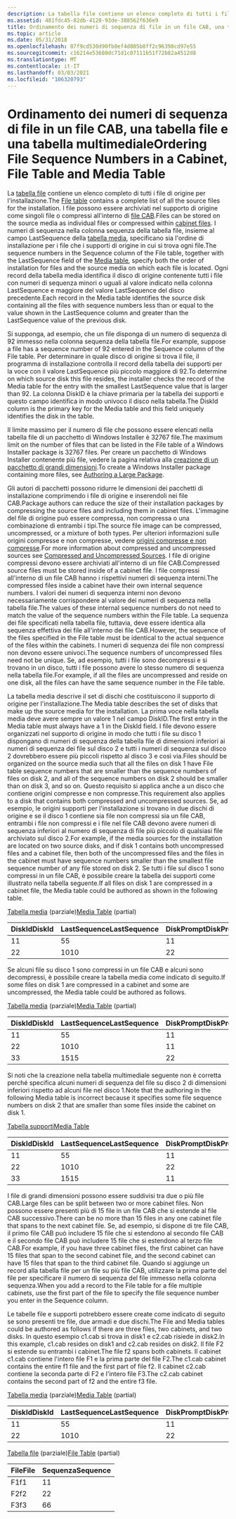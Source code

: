 ```yaml
---
description: La tabella file contiene un elenco completo di tutti i file di origine per l'installazione.
ms.assetid: 481fdc45-82db-4128-93de-388562f636e9
title: Ordinamento dei numeri di sequenza di file in un file CAB, una tabella file e una tabella multimediale
ms.topic: article
ms.date: 05/31/2018
ms.openlocfilehash: 07f9cd530d90fb0ef4d805b8ff2c96398cd97e55
ms.sourcegitcommit: c16214e53680dc71d1c07111b51f72b82a4512d8
ms.translationtype: MT
ms.contentlocale: it-IT
ms.lasthandoff: 03/03/2021
ms.locfileid: "106320793"
---
```

# <a name="ordering-file-sequence-numbers-in-a-cabinet-file-table-and-media-table"></a><span data-ttu-id="8e2e9-103">Ordinamento dei numeri di sequenza di file in un file CAB, una tabella file e una tabella multimediale</span><span class="sxs-lookup"><span data-stu-id="8e2e9-103">Ordering File Sequence Numbers in a Cabinet, File Table and Media Table</span></span>

<span data-ttu-id="8e2e9-104">La [tabella file](file-table.md) contiene un elenco completo di tutti i file di origine per l'installazione.</span><span class="sxs-lookup"><span data-stu-id="8e2e9-104">The [File table](file-table.md) contains a complete list of all the source files for the installation.</span></span> <span data-ttu-id="8e2e9-105">I file possono essere archiviati nel supporto di origine come singoli file o compressi all'interno di [file CAB](cabinet-files.md).</span><span class="sxs-lookup"><span data-stu-id="8e2e9-105">Files can be stored on the source media as individual files or compressed within [cabinet files](cabinet-files.md).</span></span> <span data-ttu-id="8e2e9-106">I numeri di sequenza nella colonna sequenza della tabella file, insieme al campo LastSequence della [tabella media](media-table.md), specificano sia l'ordine di installazione per i file che i supporti di origine in cui si trova ogni file.</span><span class="sxs-lookup"><span data-stu-id="8e2e9-106">The sequence numbers in the Sequence column of the File table, together with the LastSequence field of the [Media table](media-table.md), specify both the order of installation for files and the source media on which each file is located.</span></span> <span data-ttu-id="8e2e9-107">Ogni record della tabella media identifica il disco di origine contenente tutti i file con numeri di sequenza minori o uguali al valore indicato nella colonna LastSequence e maggiore del valore LastSequence del disco precedente.</span><span class="sxs-lookup"><span data-stu-id="8e2e9-107">Each record in the Media table identifies the source disk containing all the files with sequence numbers less than or equal to the value shown in the LastSequence column and greater than the LastSequence value of the previous disk.</span></span>

<span data-ttu-id="8e2e9-108">Si supponga, ad esempio, che un file disponga di un numero di sequenza di 92 immesso nella colonna sequenza della tabella file.</span><span class="sxs-lookup"><span data-stu-id="8e2e9-108">For example, suppose a file has a sequence number of 92 entered in the Sequence column of the File table.</span></span> <span data-ttu-id="8e2e9-109">Per determinare in quale disco di origine si trova il file, il programma di installazione controlla il record della tabella dei supporti per la voce con il valore LastSequence più piccolo maggiore di 92.</span><span class="sxs-lookup"><span data-stu-id="8e2e9-109">To determine on which source disk this file resides, the installer checks the record of the Media table for the entry with the smallest LastSequence value that is larger than 92.</span></span> <span data-ttu-id="8e2e9-110">La colonna DiskID è la chiave primaria per la tabella dei supporti e questo campo identifica in modo univoco il disco nella tabella.</span><span class="sxs-lookup"><span data-stu-id="8e2e9-110">The DiskId column is the primary key for the Media table and this field uniquely identifies the disk in the table.</span></span>

<span data-ttu-id="8e2e9-111">Il limite massimo per il numero di file che possono essere elencati nella tabella file di un pacchetto di Windows Installer è 32767 file.</span><span class="sxs-lookup"><span data-stu-id="8e2e9-111">The maximum limit on the number of files that can be listed in the File table of a Windows Installer package is 32767 files.</span></span> <span data-ttu-id="8e2e9-112">Per creare un pacchetto di Windows Installer contenente più file, vedere la pagina relativa alla [creazione di un pacchetto di grandi dimensioni](authoring-a-large-package.md).</span><span class="sxs-lookup"><span data-stu-id="8e2e9-112">To create a Windows Installer package containing more files, see [Authoring a Large Package](authoring-a-large-package.md).</span></span>

<span data-ttu-id="8e2e9-113">Gli autori di pacchetti possono ridurre le dimensioni dei pacchetti di installazione comprimendo i file di origine e inserendoli nei file CAB.</span><span class="sxs-lookup"><span data-stu-id="8e2e9-113">Package authors can reduce the size of their installation packages by compressing the source files and including them in cabinet files.</span></span> <span data-ttu-id="8e2e9-114">L'immagine del file di origine può essere compressa, non compressa o una combinazione di entrambi i tipi.</span><span class="sxs-lookup"><span data-stu-id="8e2e9-114">The source file image can be compressed, uncompressed, or a mixture of both types.</span></span> <span data-ttu-id="8e2e9-115">Per ulteriori informazioni sulle origini compresse e non compresse, vedere [origini compresse e non compresse](compressed-and-uncompressed-sources.md).</span><span class="sxs-lookup"><span data-stu-id="8e2e9-115">For more information about compressed and uncompressed sources see [Compressed and Uncompressed Sources](compressed-and-uncompressed-sources.md).</span></span> <span data-ttu-id="8e2e9-116">I file di origine compressi devono essere archiviati all'interno di un file CAB.</span><span class="sxs-lookup"><span data-stu-id="8e2e9-116">Compressed source files must be stored inside of a cabinet file.</span></span> <span data-ttu-id="8e2e9-117">I file compressi all'interno di un file CAB hanno i rispettivi numeri di sequenza interni.</span><span class="sxs-lookup"><span data-stu-id="8e2e9-117">The compressed files inside a cabinet have their own internal sequence numbers.</span></span> <span data-ttu-id="8e2e9-118">I valori dei numeri di sequenza interni non devono necessariamente corrispondere al valore dei numeri di sequenza nella tabella file.</span><span class="sxs-lookup"><span data-stu-id="8e2e9-118">The values of these internal sequence numbers do not need to match the value of the sequence numbers within the File table.</span></span> <span data-ttu-id="8e2e9-119">La sequenza dei file specificati nella tabella file, tuttavia, deve essere identica alla sequenza effettiva dei file all'interno dei file CAB.</span><span class="sxs-lookup"><span data-stu-id="8e2e9-119">However, the sequence of the files specified in the File table must be identical to the actual sequence of the files within the cabinets.</span></span> <span data-ttu-id="8e2e9-120">I numeri di sequenza dei file non compressi non devono essere univoci.</span><span class="sxs-lookup"><span data-stu-id="8e2e9-120">The sequence numbers of uncompressed files need not be unique.</span></span> <span data-ttu-id="8e2e9-121">Se, ad esempio, tutti i file sono decompressi e si trovano in un disco, tutti i file possono avere lo stesso numero di sequenza nella tabella file.</span><span class="sxs-lookup"><span data-stu-id="8e2e9-121">For example, if all the files are uncompressed and reside on one disk, all the files can have the same sequence number in the File table.</span></span>

<span data-ttu-id="8e2e9-122">La tabella media descrive il set di dischi che costituiscono il supporto di origine per l'installazione.</span><span class="sxs-lookup"><span data-stu-id="8e2e9-122">The Media table describes the set of disks that make up the source media for the installation.</span></span> <span data-ttu-id="8e2e9-123">La prima voce nella tabella media deve avere sempre un valore 1 nel campo DiskID.</span><span class="sxs-lookup"><span data-stu-id="8e2e9-123">The first entry in the Media table must always have a 1 in the DiskId field.</span></span> <span data-ttu-id="8e2e9-124">I file devono essere organizzati nel supporto di origine in modo che tutti i file su disco 1 dispongano di numeri di sequenza della tabella file di dimensioni inferiori ai numeri di sequenza dei file sul disco 2 e tutti i numeri di sequenza sul disco 2 dovrebbero essere più piccoli rispetto al disco 3 e così via.</span><span class="sxs-lookup"><span data-stu-id="8e2e9-124">Files should be organized on the source media such that all the files on disk 1 have File table sequence numbers that are smaller than the sequence numbers of files on disk 2, and all of the sequence numbers on disk 2 should be smaller than on disk 3, and so on.</span></span> <span data-ttu-id="8e2e9-125">Questo requisito si applica anche a un disco che contiene origini compresse e non compresse.</span><span class="sxs-lookup"><span data-stu-id="8e2e9-125">This requirement also applies to a disk that contains both compressed and uncompressed sources.</span></span> <span data-ttu-id="8e2e9-126">Se, ad esempio, le origini supporti per l'installazione si trovano in due dischi di origine e se il disco 1 contiene sia file non compressi sia un file CAB, entrambi i file non compressi e i file nel file CAB devono avere numeri di sequenza inferiori al numero di sequenza di file più piccolo di qualsiasi file archiviato sul disco 2.</span><span class="sxs-lookup"><span data-stu-id="8e2e9-126">For example, if the media sources for the installation are located on two source disks, and if disk 1 contains both uncompressed files and a cabinet file, then both of the uncompressed files and the files in the cabinet must have sequence numbers smaller than the smallest file sequence number of any file stored on disk 2.</span></span> <span data-ttu-id="8e2e9-127">Se tutti i file sul disco 1 sono compressi in un file CAB, è possibile creare la tabella dei supporti come illustrato nella tabella seguente.</span><span class="sxs-lookup"><span data-stu-id="8e2e9-127">If all files on disk 1 are compressed in a cabinet file, the Media table could be authored as shown in the following table.</span></span>

<span data-ttu-id="8e2e9-128">[Tabella media](media-table.md) (parziale)</span><span class="sxs-lookup"><span data-stu-id="8e2e9-128">[Media Table](media-table.md) (partial)</span></span>



| <span data-ttu-id="8e2e9-129">DiskId</span><span class="sxs-lookup"><span data-stu-id="8e2e9-129">DiskId</span></span> | <span data-ttu-id="8e2e9-130">LastSequence</span><span class="sxs-lookup"><span data-stu-id="8e2e9-130">LastSequence</span></span> | <span data-ttu-id="8e2e9-131">DiskPrompt</span><span class="sxs-lookup"><span data-stu-id="8e2e9-131">DiskPrompt</span></span> | <span data-ttu-id="8e2e9-132">CAB</span><span class="sxs-lookup"><span data-stu-id="8e2e9-132">Cabinet</span></span>   | <span data-ttu-id="8e2e9-133">VolumeLabel</span><span class="sxs-lookup"><span data-stu-id="8e2e9-133">VolumeLabel</span></span> |
|--------|--------------|------------|-----------|-------------|
| <span data-ttu-id="8e2e9-134">1</span><span class="sxs-lookup"><span data-stu-id="8e2e9-134">1</span></span>      | <span data-ttu-id="8e2e9-135">5</span><span class="sxs-lookup"><span data-stu-id="8e2e9-135">5</span></span>            | <span data-ttu-id="8e2e9-136">1</span><span class="sxs-lookup"><span data-stu-id="8e2e9-136">1</span></span>          | <span data-ttu-id="8e2e9-137">mycab.cab</span><span class="sxs-lookup"><span data-stu-id="8e2e9-137">mycab.cab</span></span> | <span data-ttu-id="8e2e9-138">Disco 1</span><span class="sxs-lookup"><span data-stu-id="8e2e9-138">Disk 1</span></span>      |
| <span data-ttu-id="8e2e9-139">2</span><span class="sxs-lookup"><span data-stu-id="8e2e9-139">2</span></span>      | <span data-ttu-id="8e2e9-140">10</span><span class="sxs-lookup"><span data-stu-id="8e2e9-140">10</span></span>           | <span data-ttu-id="8e2e9-141">2</span><span class="sxs-lookup"><span data-stu-id="8e2e9-141">2</span></span>          |           | <span data-ttu-id="8e2e9-142">Disco 2</span><span class="sxs-lookup"><span data-stu-id="8e2e9-142">Disk 2</span></span>      |



 

<span data-ttu-id="8e2e9-143">Se alcuni file su disco 1 sono compressi in un file CAB e alcuni sono decompressi, è possibile creare la tabella media come indicato di seguito.</span><span class="sxs-lookup"><span data-stu-id="8e2e9-143">If some files on disk 1 are compressed in a cabinet and some are uncompressed, the Media table could be authored as follows.</span></span>

<span data-ttu-id="8e2e9-144">[Tabella media](media-table.md) (parziale)</span><span class="sxs-lookup"><span data-stu-id="8e2e9-144">[Media Table](media-table.md) (partial)</span></span>



| <span data-ttu-id="8e2e9-145">DiskId</span><span class="sxs-lookup"><span data-stu-id="8e2e9-145">DiskId</span></span> | <span data-ttu-id="8e2e9-146">LastSequence</span><span class="sxs-lookup"><span data-stu-id="8e2e9-146">LastSequence</span></span> | <span data-ttu-id="8e2e9-147">DiskPrompt</span><span class="sxs-lookup"><span data-stu-id="8e2e9-147">DiskPrompt</span></span> | <span data-ttu-id="8e2e9-148">CAB</span><span class="sxs-lookup"><span data-stu-id="8e2e9-148">Cabinet</span></span>   | <span data-ttu-id="8e2e9-149">VolumeLabel</span><span class="sxs-lookup"><span data-stu-id="8e2e9-149">VolumeLabel</span></span> |
|--------|--------------|------------|-----------|-------------|
| <span data-ttu-id="8e2e9-150">1</span><span class="sxs-lookup"><span data-stu-id="8e2e9-150">1</span></span>      | <span data-ttu-id="8e2e9-151">5</span><span class="sxs-lookup"><span data-stu-id="8e2e9-151">5</span></span>            | <span data-ttu-id="8e2e9-152">1</span><span class="sxs-lookup"><span data-stu-id="8e2e9-152">1</span></span>          |           | <span data-ttu-id="8e2e9-153">Disco 1</span><span class="sxs-lookup"><span data-stu-id="8e2e9-153">Disk 1</span></span>      |
| <span data-ttu-id="8e2e9-154">2</span><span class="sxs-lookup"><span data-stu-id="8e2e9-154">2</span></span>      | <span data-ttu-id="8e2e9-155">10</span><span class="sxs-lookup"><span data-stu-id="8e2e9-155">10</span></span>           | <span data-ttu-id="8e2e9-156">1</span><span class="sxs-lookup"><span data-stu-id="8e2e9-156">1</span></span>          | <span data-ttu-id="8e2e9-157">mycab.cab</span><span class="sxs-lookup"><span data-stu-id="8e2e9-157">mycab.cab</span></span> | <span data-ttu-id="8e2e9-158">Disco 1</span><span class="sxs-lookup"><span data-stu-id="8e2e9-158">Disk 1</span></span>      |
| <span data-ttu-id="8e2e9-159">3</span><span class="sxs-lookup"><span data-stu-id="8e2e9-159">3</span></span>      | <span data-ttu-id="8e2e9-160">15</span><span class="sxs-lookup"><span data-stu-id="8e2e9-160">15</span></span>           | <span data-ttu-id="8e2e9-161">2</span><span class="sxs-lookup"><span data-stu-id="8e2e9-161">2</span></span>          |           | <span data-ttu-id="8e2e9-162">Disco 2</span><span class="sxs-lookup"><span data-stu-id="8e2e9-162">Disk 2</span></span>      |



 

<span data-ttu-id="8e2e9-163">Si noti che la creazione nella tabella multimediale seguente non è corretta perché specifica alcuni numeri di sequenza del file su disco 2 di dimensioni inferiori rispetto ad alcuni file nel disco 1.</span><span class="sxs-lookup"><span data-stu-id="8e2e9-163">Note that the authoring in the following Media table is incorrect because it specifies some file sequence numbers on disk 2 that are smaller than some files inside the cabinet on disk 1.</span></span>

[<span data-ttu-id="8e2e9-164">Tabella supporti</span><span class="sxs-lookup"><span data-stu-id="8e2e9-164">Media Table</span></span>](media-table.md)



| <span data-ttu-id="8e2e9-165">DiskId</span><span class="sxs-lookup"><span data-stu-id="8e2e9-165">DiskId</span></span> | <span data-ttu-id="8e2e9-166">LastSequence</span><span class="sxs-lookup"><span data-stu-id="8e2e9-166">LastSequence</span></span> | <span data-ttu-id="8e2e9-167">DiskPrompt</span><span class="sxs-lookup"><span data-stu-id="8e2e9-167">DiskPrompt</span></span> | <span data-ttu-id="8e2e9-168">CAB</span><span class="sxs-lookup"><span data-stu-id="8e2e9-168">Cabinet</span></span>   | <span data-ttu-id="8e2e9-169">VolumeLabel</span><span class="sxs-lookup"><span data-stu-id="8e2e9-169">VolumeLabel</span></span> |
|--------|--------------|------------|-----------|-------------|
| <span data-ttu-id="8e2e9-170">1</span><span class="sxs-lookup"><span data-stu-id="8e2e9-170">1</span></span>      | <span data-ttu-id="8e2e9-171">5</span><span class="sxs-lookup"><span data-stu-id="8e2e9-171">5</span></span>            | <span data-ttu-id="8e2e9-172">1</span><span class="sxs-lookup"><span data-stu-id="8e2e9-172">1</span></span>          |           | <span data-ttu-id="8e2e9-173">Disco 1</span><span class="sxs-lookup"><span data-stu-id="8e2e9-173">Disk 1</span></span>      |
| <span data-ttu-id="8e2e9-174">2</span><span class="sxs-lookup"><span data-stu-id="8e2e9-174">2</span></span>      | <span data-ttu-id="8e2e9-175">10</span><span class="sxs-lookup"><span data-stu-id="8e2e9-175">10</span></span>           | <span data-ttu-id="8e2e9-176">2</span><span class="sxs-lookup"><span data-stu-id="8e2e9-176">2</span></span>          |           | <span data-ttu-id="8e2e9-177">Disco 2</span><span class="sxs-lookup"><span data-stu-id="8e2e9-177">Disk 2</span></span>      |
| <span data-ttu-id="8e2e9-178">3</span><span class="sxs-lookup"><span data-stu-id="8e2e9-178">3</span></span>      | <span data-ttu-id="8e2e9-179">15</span><span class="sxs-lookup"><span data-stu-id="8e2e9-179">15</span></span>           | <span data-ttu-id="8e2e9-180">1</span><span class="sxs-lookup"><span data-stu-id="8e2e9-180">1</span></span>          | <span data-ttu-id="8e2e9-181">mycab.cab</span><span class="sxs-lookup"><span data-stu-id="8e2e9-181">mycab.cab</span></span> | <span data-ttu-id="8e2e9-182">Disco 1</span><span class="sxs-lookup"><span data-stu-id="8e2e9-182">Disk 1</span></span>      |



 

<span data-ttu-id="8e2e9-183">I file di grandi dimensioni possono essere suddivisi tra due o più file CAB.</span><span class="sxs-lookup"><span data-stu-id="8e2e9-183">Large files can be split between two or more cabinet files.</span></span> <span data-ttu-id="8e2e9-184">Non possono essere presenti più di 15 file in un file CAB che si estende al file CAB successivo.</span><span class="sxs-lookup"><span data-stu-id="8e2e9-184">There can be no more than 15 files in any one cabinet file that spans to the next cabinet file.</span></span> <span data-ttu-id="8e2e9-185">Se, ad esempio, si dispone di tre file CAB, il primo file CAB può includere 15 file che si estendono al secondo file CAB e il secondo file CAB può includere 15 file che si estendono al terzo file CAB.</span><span class="sxs-lookup"><span data-stu-id="8e2e9-185">For example, if you have three cabinet files, the first cabinet can have 15 files that span to the second cabinet file, and the second cabinet can have 15 files that span to the third cabinet file.</span></span> <span data-ttu-id="8e2e9-186">Quando si aggiunge un record alla tabella file per un file su più file CAB, utilizzare la prima parte del file per specificare il numero di sequenza del file immesso nella colonna sequenza.</span><span class="sxs-lookup"><span data-stu-id="8e2e9-186">When you add a record to the File table for a file multiple cabinets, use the first part of the file to specify the file sequence number you enter in the Sequence column.</span></span>

<span data-ttu-id="8e2e9-187">Le tabelle file e supporti potrebbero essere create come indicato di seguito se sono presenti tre file, due armadi e due dischi.</span><span class="sxs-lookup"><span data-stu-id="8e2e9-187">The File and Media tables could be authored as follows if there are three files, two cabinets, and two disks.</span></span> <span data-ttu-id="8e2e9-188">In questo esempio c1.cab si trova in disk1 e c2.cab risiede in disk2.</span><span class="sxs-lookup"><span data-stu-id="8e2e9-188">In this example, c1.cab resides on disk1 and c2.cab resides on disk2.</span></span> <span data-ttu-id="8e2e9-189">Il file F2 si estende su entrambi i cabinet.</span><span class="sxs-lookup"><span data-stu-id="8e2e9-189">The file f2 spans both cabinets.</span></span> <span data-ttu-id="8e2e9-190">Il cabinet c1.cab contiene l'intero file F1 e la prima parte del file F2.</span><span class="sxs-lookup"><span data-stu-id="8e2e9-190">The c1.cab cabinet contains the entire f1 file and the first part of file f2.</span></span> <span data-ttu-id="8e2e9-191">Il cabinet c2.cab contiene la seconda parte di F2 e l'intero file F3.</span><span class="sxs-lookup"><span data-stu-id="8e2e9-191">The c2.cab cabinet contains the second part of f2 and the entire f3 file.</span></span>

<span data-ttu-id="8e2e9-192">[Tabella media](media-table.md) (parziale)</span><span class="sxs-lookup"><span data-stu-id="8e2e9-192">[Media Table](media-table.md) (partial)</span></span>



| <span data-ttu-id="8e2e9-193">DiskId</span><span class="sxs-lookup"><span data-stu-id="8e2e9-193">DiskId</span></span> | <span data-ttu-id="8e2e9-194">LastSequence</span><span class="sxs-lookup"><span data-stu-id="8e2e9-194">LastSequence</span></span> | <span data-ttu-id="8e2e9-195">DiskPrompt</span><span class="sxs-lookup"><span data-stu-id="8e2e9-195">DiskPrompt</span></span> | <span data-ttu-id="8e2e9-196">CAB</span><span class="sxs-lookup"><span data-stu-id="8e2e9-196">Cabinet</span></span> | <span data-ttu-id="8e2e9-197">VolumeLabel</span><span class="sxs-lookup"><span data-stu-id="8e2e9-197">VolumeLabel</span></span> |
|--------|--------------|------------|---------|-------------|
| <span data-ttu-id="8e2e9-198">1</span><span class="sxs-lookup"><span data-stu-id="8e2e9-198">1</span></span>      | <span data-ttu-id="8e2e9-199">5</span><span class="sxs-lookup"><span data-stu-id="8e2e9-199">5</span></span>            | <span data-ttu-id="8e2e9-200">1</span><span class="sxs-lookup"><span data-stu-id="8e2e9-200">1</span></span>          | <span data-ttu-id="8e2e9-201">c1.cab</span><span class="sxs-lookup"><span data-stu-id="8e2e9-201">c1.cab</span></span>  | <span data-ttu-id="8e2e9-202">Disco 1</span><span class="sxs-lookup"><span data-stu-id="8e2e9-202">Disk 1</span></span>      |
| <span data-ttu-id="8e2e9-203">2</span><span class="sxs-lookup"><span data-stu-id="8e2e9-203">2</span></span>      | <span data-ttu-id="8e2e9-204">10</span><span class="sxs-lookup"><span data-stu-id="8e2e9-204">10</span></span>           | <span data-ttu-id="8e2e9-205">2</span><span class="sxs-lookup"><span data-stu-id="8e2e9-205">2</span></span>          | <span data-ttu-id="8e2e9-206">c2.cab</span><span class="sxs-lookup"><span data-stu-id="8e2e9-206">c2.cab</span></span>  | <span data-ttu-id="8e2e9-207">Disco 2</span><span class="sxs-lookup"><span data-stu-id="8e2e9-207">Disk 2</span></span>      |



 

<span data-ttu-id="8e2e9-208">[Tabella file](file-table.md) (parziale)</span><span class="sxs-lookup"><span data-stu-id="8e2e9-208">[File Table](file-table.md) (partial)</span></span>



| <span data-ttu-id="8e2e9-209">File</span><span class="sxs-lookup"><span data-stu-id="8e2e9-209">File</span></span> | <span data-ttu-id="8e2e9-210">Sequenza</span><span class="sxs-lookup"><span data-stu-id="8e2e9-210">Sequence</span></span> |
|------|----------|
| <span data-ttu-id="8e2e9-211">F1</span><span class="sxs-lookup"><span data-stu-id="8e2e9-211">f1</span></span>   | <span data-ttu-id="8e2e9-212">1</span><span class="sxs-lookup"><span data-stu-id="8e2e9-212">1</span></span>        |
| <span data-ttu-id="8e2e9-213">F2</span><span class="sxs-lookup"><span data-stu-id="8e2e9-213">f2</span></span>   | <span data-ttu-id="8e2e9-214">2</span><span class="sxs-lookup"><span data-stu-id="8e2e9-214">2</span></span>        |
| <span data-ttu-id="8e2e9-215">F3</span><span class="sxs-lookup"><span data-stu-id="8e2e9-215">f3</span></span>   | <span data-ttu-id="8e2e9-216">6</span><span class="sxs-lookup"><span data-stu-id="8e2e9-216">6</span></span>        |



 

 

 



